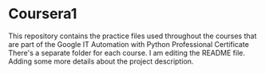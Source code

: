 # Coursera1
This repository contains the practice files used throughout the courses that are part of the Google IT Automation with Python Professional Certificate  There's a separate folder for each course.
I am editing the README file. Adding some more details about the project description.
